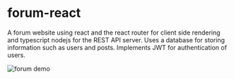 # forum-react
A forum website using react and the react router for client side rendering and typescript nodejs for the REST API server. Uses a database for storing information such as users and posts. Implements JWT for authentication of users.

![forum demo](https://user-images.githubusercontent.com/112262472/192147016-5ddac42f-ec79-4b16-9fa8-b9096fbdf588.PNG)
